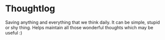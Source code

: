 # Thoughtlog
Saving anything and everything that we think daily. It can be simple, stupid or shy thing. Helps maintain all those wonderful thoughts which may be useful :)
